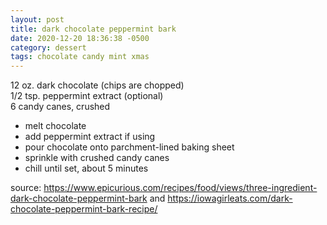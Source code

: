 ```yaml
---
layout: post
title: dark chocolate peppermint bark
date: 2020-12-20 18:36:38 -0500
category: dessert
tags: chocolate candy mint xmas
---
```


12 oz. dark chocolate (chips are chopped)  
1/2 tsp. peppermint extract (optional)  
6 candy canes, crushed  
* melt chocolate
* add peppermint extract if using
* pour chocolate onto parchment-lined baking sheet
* sprinkle with crushed candy canes
* chill until set, about 5 minutes

source: <https://www.epicurious.com/recipes/food/views/three-ingredient-dark-chocolate-peppermint-bark> and <https://iowagirleats.com/dark-chocolate-peppermint-bark-recipe/>
